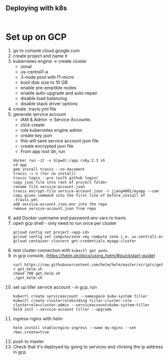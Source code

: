 ## Deploying with k8s


### 
```

```

# Set up on GCP
1. go to console.cloud.google.com
2. create project and name it
3. kubernetes engine -> create cluster
    - zonal
    - us-central1-a
    - 3-node pool with f1-micro
    - boot disk size to 10 GB
    - enable pre-emptible nodes
    - enable auto-upgrade and auto-repair
    - disable load balancing
    - disable stack driver options
4. create .travis.yml file
5. generate service account
    - IAM & Admin -> Service Accounts
    - click create
    - role kubernetes engine admin
    - create key json
    - this will save service account json file
    - create encrypted json file
    - From app root dir, run
    ```
    docker run -it -v $(pwd):/app ruby:2.3 sh
    cd app
    gem install travis --no-document
    travis -> n (for no install)
    travis login --pro (with github login)
    copy json file into root of project folder
    rename file service-account.json
    travis encrypt-file service-account.json -r jjang4001/myapp --com
    copy given command into the first line of before_install of .travis.yml
    add service-account.json.enc into the repo
    remove service-account.json from repo
    ```
6. add Docker username and password env vars to travis
7. open gcp shell - only need to run once per cluster
    ```
    gcloud config set project <app-id>
    gcloud config set compute/zone <my compute zone i.e. us-central1-a>
    gcloud container clusters get-credentials myapp-cluster
    ```
8. test cluster connection with `kubectl get pods`.
9. in gcp console, (https://helm.sh/docs/using_helm/#quickstart-guide)
    ```
    curl https://raw.githubusercontent.com/helm/helm/master/scripts/get > get_helm.sh
    chmod 700 get_helm.sh
    ./get_helm.sh
    ```
10. set up tiller service account - in gcp, run
    ```
    kubectl create serviceaccount --namespace kube-system tiller
    kubectl create clusterrolebinding tiller-cluster-rule --clusterrole=cluster-admin --serviceaccount=kube-system:tiller
    helm init --service-account tiller --upgrade
    ```
11. ingress-nginx with helm
    ```
    helm install stable/nginx-ingress --name my-nginx --set rbac.create=true
    ```
12. push to master
13. Check that it's deployed by going to services and clicking the ip address in gcp